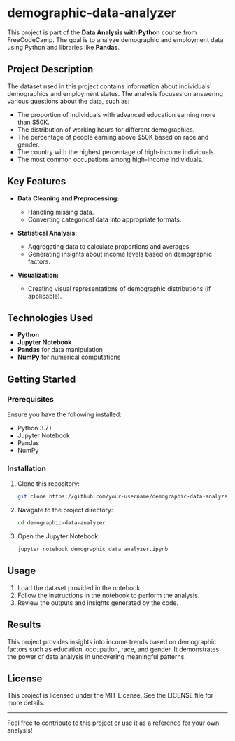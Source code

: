 # demographic-data-analyzer

This project is part of the **Data Analysis with Python** course from FreeCodeCamp. The goal is to analyze demographic and employment data using Python and libraries like **Pandas**.

## Project Description
The dataset used in this project contains information about individuals' demographics and employment status. The analysis focuses on answering various questions about the data, such as:

- The proportion of individuals with advanced education earning more than $50K.
- The distribution of working hours for different demographics.
- The percentage of people earning above $50K based on race and gender.
- The country with the highest percentage of high-income individuals.
- The most common occupations among high-income individuals.

## Key Features
- **Data Cleaning and Preprocessing:**
  - Handling missing data.
  - Converting categorical data into appropriate formats.

- **Statistical Analysis:**
  - Aggregating data to calculate proportions and averages.
  - Generating insights about income levels based on demographic factors.

- **Visualization:**
  - Creating visual representations of demographic distributions (if applicable).

## Technologies Used
- **Python**
- **Jupyter Notebook**
- **Pandas** for data manipulation
- **NumPy** for numerical computations

## Getting Started
### Prerequisites
Ensure you have the following installed:
- Python 3.7+
- Jupyter Notebook
- Pandas
- NumPy

### Installation
1. Clone this repository:
   ```bash
   git clone https://github.com/your-username/demographic-data-analyzer.git
   ```
2. Navigate to the project directory:
   ```bash
   cd demographic-data-analyzer
   ```
3. Open the Jupyter Notebook:
   ```bash
   jupyter notebook demographic_data_analyzer.ipynb
   ```

## Usage
1. Load the dataset provided in the notebook.
2. Follow the instructions in the notebook to perform the analysis.
3. Review the outputs and insights generated by the code.

## Results
This project provides insights into income trends based on demographic factors such as education, occupation, race, and gender. It demonstrates the power of data analysis in uncovering meaningful patterns.

## License
This project is licensed under the MIT License. See the LICENSE file for more details.

---

Feel free to contribute to this project or use it as a reference for your own analysis!
